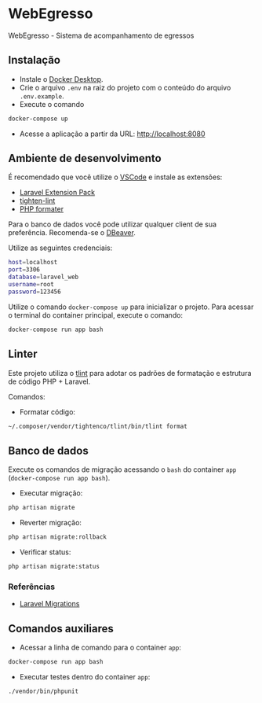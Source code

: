 # WebEgresso
WebEgresso - Sistema de acompanhamento de egressos

## Instalação

- Instale o [Docker Desktop](https://www.docker.com/products/docker-desktop/).
- Crie o arquivo `.env` na raiz do projeto com o conteúdo do arquivo `.env.example`.
- Execute o comando 
```bash
docker-compose up
```
- Acesse a aplicação a partir da URL: [http://localhost:8080](http://localhost:8080)

## Ambiente de desenvolvimento

É recomendado que você utilize o [VSCode](https://code.visualstudio.com/download) e instale as extensões:
- [Laravel Extension Pack](https://marketplace.visualstudio.com/items?itemName=onecentlin.laravel-extension-pack)
- [tighten-lint](https://marketplace.visualstudio.com/items?itemName=d9705996.tighten-lint)
- [PHP formater](https://marketplace.visualstudio.com/items?itemName=DEVSENSE.phptools-vscode)

Para o banco de dados você pode utilizar qualquer client de sua preferência. Recomenda-se o [DBeaver](https://dbeaver.io/download/).

Utilize as seguintes credenciais:
```bash
host=localhost
port=3306
database=laravel_web
username=root
password=123456
```

Utilize o comando `docker-compose up` para inicializar o projeto. Para acessar o terminal do container principal, execute o comando:
```bash
docker-compose run app bash
```

## Linter

Este projeto utiliza o [tlint](https://github.com/tighten/tlint) para adotar os padrões de formatação e estrutura de código PHP + Laravel.

Comandos:
- Formatar código:
```bash
~/.composer/vendor/tightenco/tlint/bin/tlint format
```

## Banco de dados

Execute os comandos de migração acessando o `bash` do container `app` (`docker-compose run app bash`).

- Executar migração: 
```bash
php artisan migrate
```
- Reverter migração: 
```bash
php artisan migrate:rollback
```
- Verificar status: 
```bash
php artisan migrate:status
```

### Referências
- [Laravel Migrations](https://laravel.com/docs/10.x/migrations)

## Comandos auxiliares

- Acessar a linha de comando para o container `app`: 
```bash
docker-compose run app bash
```
- Executar testes dentro do container `app`: 
```bash
./vendor/bin/phpunit
```
